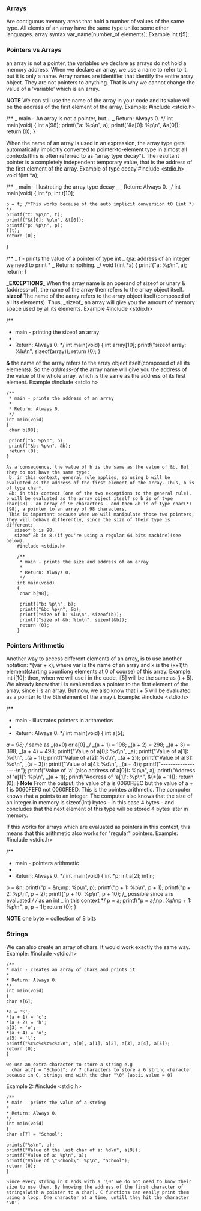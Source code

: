 ### Arrays

Are contiguous memory areas that hold a number of values of the same type. All elemts of an array have the same type unlike some other languages.
array syntax
var_name[number_of elements];
Example
int t[5];

### Pointers vs Arrays

an array is not a pointer, the variables we declare as arrays do not hold a memory address.
When we declare an array, we use a name to refer to it, but it is only a name. Array names are identifier that identify the entire array object. They are not pointers to anything. That is why we cannot change the value of a 'variable' which is an array.

**NOTE**
We can still use the name of the array in your code and its value will be the address of the first element of the array.
Example:
#include <stdio.h>

/\*\*
_ main - An array is not a pointer, but...
_ Return: Always 0.
\*/
int main(void)
{
int a[98];
printf("a: %p\n", a);
printf("&a[0]: %p\n", &a[0]);
return (0);
}

When the name of an array is used in an expression, the array type gets automatically implicitly converted to pointer-to-element type in almost all contexts(this is often referred to as "array type decay"). The resultant pointer is a completely independent temporary value, that is the address of the first element of the array.
Example of type decay
#include <stdio.h>
void f(int \*a);

/\*\*
_ main - Illustrating the array type decay
_
_ Return: Always 0.
_/
int main(void)
{
int \*p;
int t[10];

    p = t; /*This works because of the auto implicit conversion t0 (int *) */
    printf("t: %p\n", t);
    printf("&t[0]: %p\n", &t[0]);
    printf("p: %p\n", p);
    f(t);
    return (0);

}

/\*\*
_ f - prints the value of a pointer of type int
_ @a: address of an integer we need to print \*
_ Return: nothing.
_/
void f(int \*a)
{
printf("a: %p\n", a);
return;
}

**\_EXCEPTIONS**_
When the array name is an operand of sizeof or unary & (address-of), the name of the array then refers to the array object itself.
**sizeof**
The name of the aaray refers to the array object itself(composed of all its elements). Thus, \_sizeof_ an array will give you the amount of memory space used by all its elements.
Example
#include <stdio.h>

/\*\*

- main - printing the sizeof an array
-
- Return: Always 0.
  \*/
  int main(void)
  {
  int array[10];
  printf("sizeof array: %lu\n", sizeof(array));
  return (0);
  }

**&**
the name of the array refers to the array object itself(composed of all its elements). So the _address-of_ the array name will give you the address of the value of the whole array, which is the same as the address of its first element.
Example
#include <stdio.h>

    /**
     * main - prints the address of an array
     *
     * Return: Always 0.
     */
    int main(void)
    {
     char b[98];

     printf("b: %p\n", b);
     printf("&b: %p\n", &b);
     return (0);
    }

    As a consequence, the value of b is the same as the value of &b. But they do not have the same type:
     b: in this context, general rule applies, so using b will be evaluated as the address of the first element of the array. Thus, b is of type char*.
     &b: in this context (one of the two exceptions to the general rule). b will be evaluated as the array object itself so b is of type char[98] - an array of 98 characters - and then &b is of type char(*)[98], a pointer to an array of 98 characters.
     This is important because when we will manipulate those two pointers, they will behave differently, since the size of their type is different:
       sizeof b is 98.
       sizeof &b is 8,(if you're using a regular 64 bits machine)(see below).
        #include <stdio.h>

        /**
         * main - prints the size and address of an array
         *
         * Return: Always 0.
         */
        int main(void)
        {
         char b[98];

         printf("b: %p\n", b);
         printf("&b: %p\n", &b);
         printf("size of b: %lu\n", sizeof(b));
         printf("size of &b: %lu\n", sizeof(&b));
         return (0);
        }

### Pointers Arithmetic

Another way to access different elements of an array, is to use another notation: \*(var + x), where var is the name of an array and x is the (x+1)th element(starting countiong elements at 0 of course) of this array. Example:
int i[10];
then, when we will use i in the code, i[5] will be the same as (i + 5). We already know that i is evaluated as a pointer to the first element of the array, since i is an array. But now, we also know that i + 5 will be evaluated as a pointer to the 6th element of the array i.
Example:
#include <stdio.h>

/\*\*

- main - illustrates pointers in arithmetics
-
- Return: Always 0.
  \*/
  int main(void)
  {
  int a[5];

_a = 98; /_ same as _(a+0) or a[0] _/
_(a + 1) = 198;
_(a + 2) = 298;
_(a + 3) = 398;
_(a + 4) = 498;
printf("Value of a[0]: %d\n", _a);
printf("Value of a[1]: %d\n", _(a + 1));
printf("Value of a[2]: %d\n", _(a + 2));
printf("Value of a[3]: %d\n", _(a + 3));
printf("Value of a[4]: %d\n", _(a + 4));
printf("------------------\n");
printf("Value of 'a' (also address of a[0]): %p\n", a);
printf("Address of 'a[1]': %p\n", _(a + 1));
printf("Address of 'a[1]': %p\n", &(\*(a + 1)));
return (0);
}
**Note**
From the output, the value of a is 0060FEEC but the value of a + 1 is 0060FEF0 not 0060FEED.
This is the pointes arithmetic. The computer knows rhat a points to an integer. The computer also knows that the size of an integer in memory is sizeof(int) bytes - in this case 4 bytes - and concludes that the next element of this type will be stored 4 bytes later in memory.

If this works for arrays which are evaluated as pointers in this context, this means that this arithmetic also works for "regular" pointers.
Example:
#include <stdio.h>

/\*\*

- main - pointers arithmetic
-
- Return: Always 0.
  */
  int main(void)
  {
  int *p;
  int a[2];
  int n;

p = &n;
printf("p = &n;\np: %p\n", p);
printf("p + 1: %p\n", p + 1);
printf("p + 2: %p\n", p + 2);
printf("p + 10: %p\n", p + 10);
/_ possible since a is evaluated _/
/_ as an int _ in this context \*/
p = a;
printf("p = a;\np: %p\np + 1: %p\n", p, p + 1);
return (0);
}

**NOTE** one byte = collection of 8 bits

### Strings

We can also create an array of chars. It would work exactly the same way.
Example:
#include <stdio.h>

    /**
    * main - creates an array of chars and prints it
    *
    * Return: Always 0.
    */
    int main(void)
    {
    char a[6];

    *a = 'S';
    *(a + 1) = 'c';
    *(a + 2) = 'h';
    a[3] = 'o';
    *(a + 4) = 'o';
    a[5] = 'l';
    printf("%c%c%c%c%c%c\n", a[0], a[1], a[2], a[3], a[4], a[5]);
    return (0);
    }

    we use an extra character to store a string e.g
      char a[7] = "School"; // 7 characters to store a 6 string character
    because in C, strings end with the char "\0" (ascii value = 0)

Example 2:
#include <stdio.h>

    /**
    * main - prints the value of a string
    *
    * Return: Always 0.
    */
    int main(void)
    {
    char a[7] = "School";

    prints("%s\n", a);
    printf("Value of the last char of a: %d\n", a[9]);
    printf("Value of a: %p\n", a);
    printf("Value of \"School\": %p\n", "School");
    return (0);
    }

    Since every string in C ends with a '\0' we do not need to know their size to use them. By knowing the address of the first character of strings(with a pointer to a char). C functions can easily print them using a loop. One character at a time, untill they hit the character '\0'.
